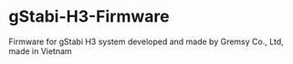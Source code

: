 # gStabi-H3-Firmware
Firmware for gStabi H3 system developed and made by Gremsy Co., Ltd, made in Vietnam

